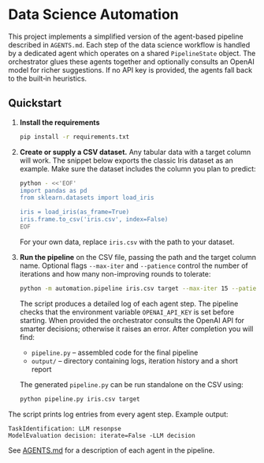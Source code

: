 # Data Science Automation

This project implements a simplified version of the agent-based pipeline
described in `AGENTS.md`. Each step of the data science workflow is handled by a
dedicated agent which operates on a shared `PipelineState` object. The
orchestrator glues these agents together and optionally consults an OpenAI model
for richer suggestions. If no API key is provided, the agents fall back to the
built‑in heuristics.

## Quickstart

1. **Install the requirements**

   ```bash
   pip install -r requirements.txt
   ```

2. **Create or supply a CSV dataset.**  Any tabular data with a target column will
   work.  The snippet below exports the classic Iris dataset as an example. Make
   sure the dataset includes the column you plan to predict:

   ```bash
   python - <<'EOF'
   import pandas as pd
   from sklearn.datasets import load_iris

   iris = load_iris(as_frame=True)
   iris.frame.to_csv('iris.csv', index=False)
   EOF
   ```

   For your own data, replace `iris.csv` with the path to your dataset.

3. **Run the pipeline** on the CSV file, passing the path and the target column
   name. Optional flags `--max-iter` and `--patience` control the number of
   iterations and how many non-improving rounds to tolerate:

   ```bash
   python -m automation.pipeline iris.csv target --max-iter 15 --patience 3
   ```

   The script produces a detailed log of each agent step. The pipeline checks
   that the environment variable `OPENAI_API_KEY` is set before starting.
   When provided the orchestrator consults the OpenAI API for smarter decisions;
   otherwise it raises an error. After completion you will find:

   - `pipeline.py` – assembled code for the final pipeline
   - `output/` – directory containing logs, iteration history and a short report

   The generated `pipeline.py` can be run standalone on the CSV using:

   ```bash
   python pipeline.py iris.csv target
   ```

The script prints log entries from every agent step.  Example output:

```
TaskIdentification: LLM resonpse
ModelEvaluation decision: iterate=False -LLM decision 
```

See [AGENTS.md](AGENTS.md) for a description of each agent in the pipeline.
